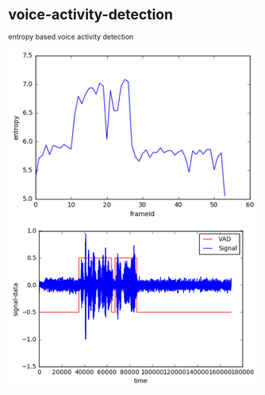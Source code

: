 # voice-activity-detection

entropy based voice activity detection

![Image Text](https://github.com/lemnzhou/voice-activity-detection/blob/master/entropys.png)
![Image Text](https://github.com/lemnzhou/voice-activity-detection/blob/master/vad.png)
